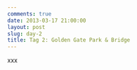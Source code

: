 ```yaml
---
comments: true
date: 2013-03-17 21:00:00
layout: post
slug: day-2
title: Tag 2: Golden Gate Park & Bridge
---
```


xxx